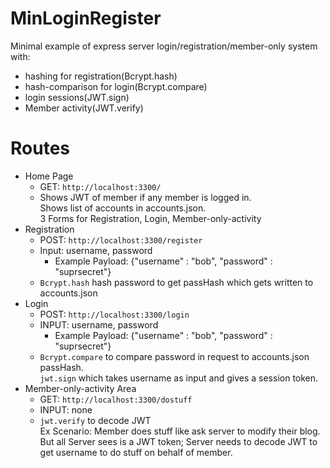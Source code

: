 # MinLoginRegister
Minimal example of express server login/registration/member-only system with: 
  * hashing for registration(Bcrypt.hash)
  * hash-comparison for login(Bcrypt.compare) 
  * login sessions(JWT.sign)
  * Member activity(JWT.verify)

# Routes

* Home Page
  * GET: `http://localhost:3300/` 
  * Shows JWT of member if any member is logged in.  
    Shows list of accounts in accounts.json.  
    3 Forms for Registration, Login, Member-only-activity
* Registration
  * POST: `http://localhost:3300/register`
  * Input: username, password
    * Example Payload: {"username" : "bob", "password" : "suprsecret"}
  * `Bcrypt.hash` hash password to get passHash which gets written to accounts.json  
* Login
  * POST: `http://localhost:3300/login`
  * INPUT: username, password
    * Example Payload: {"username" : "bob", "password" : "suprsecret"} 
  * `Bcrypt.compare` to compare password in request to accounts.json passHash.  
    `jwt.sign` which takes username as input and gives a session token.  
* Member-only-activity Area
  * GET: `http://localhost:3300/dostuff`
  * INPUT: none
  * `jwt.verify` to decode JWT  
    Ex Scenario: Member does stuff like ask server to modify their blog.  
    But all Server sees is a JWT token; Server needs to decode JWT to get username to do stuff on behalf of member.
